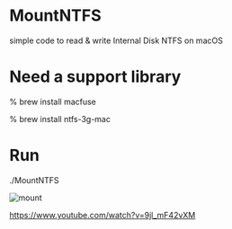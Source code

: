 # MountNTFS
simple code to read & write Internal Disk NTFS on macOS

# Need a support library
% brew install macfuse

% brew install ntfs-3g-mac

# Run
./MountNTFS

![mount](https://github.com/mijortsa/MountNTFS/assets/908982/90cd7763-c1c9-46c6-86b1-171998a1a87d)

https://www.youtube.com/watch?v=9jl_mF42vXM

